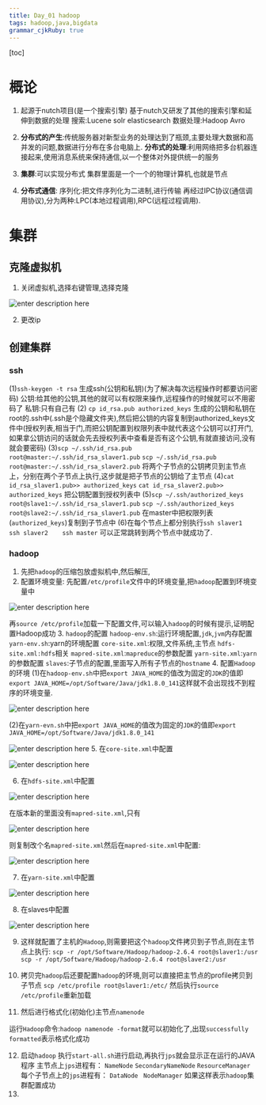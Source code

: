 ```yaml
---
title: Day_01 hadoop
tags: hadoop,java,bigdata
grammar_cjkRuby: true
---
```



[toc]
# 概论
 1. 起源于nutch项目(是一个搜索引擎)
    基于nutch又研发了其他的搜索引擎和延伸到数据的处理
    搜索:Lucene  solr  elasticsearch
    数据处理:Hadoop  Avro

 2. **分布式的产生**:传统服务器对新型业务的处理达到了瓶颈,主要处理大数据和高并发的问题,数据进行分布在多台电脑上.
    **分布式的处理**:利用网络把多台机器连接起来,使用消息系统来保持通信,以一个整体对外提供统一的服务

 3. **集群**:可以实现分布式
    集群里面是一个一个的物理计算机,也就是节点

 4. **分布式通信**:
    序列化:把文件序列化为二进制,进行传输
    再经过IPC协议(通信调用协议),分为两种:LPC(本地过程调用),RPC(远程过程调用).

# 集群
   
## 克隆虚拟机
  

 1. 关闭虚拟机,选择右键管理,选择克隆

![enter description here][1]

 2. 更改ip


## 创建集群

 ### ssh
  (1)`ssh-keygen -t rsa` 生成ssh(公钥和私钥)(为了解决每次远程操作时都要访问密码)
     公钥:给其他的公钥,其他的就可以有权限来操作,远程操作的时候就可以不用密码了
     私钥:只有自己有
  (2) `cp id_rsa.pub authorized_keys`
    生成的公钥和私钥在root的.ssh中(.ssh是个隐藏文件夹),然后把公钥的内容复制到authorized_keys文件中(授权列表,相当于门,而把公钥配置到权限列表中就代表这个公钥可以打开门,如果拿公钥访问的话就会先去授权列表中查看是否有这个公钥,有就直接访问,没有就会要密码)
  (3)`scp ~/.ssh/id_rsa.pub root@master:~/.ssh/id_rsa_slaver1.pub`
     `scp ~/.ssh/id_rsa.pub root@master:~/.ssh/id_rsa_slaver2.pub`
     将两个子节点的公钥拷贝到主节点上，分别在两个子节点上执行,这步就是把子节点的公钥给了主节点
  (4)`cat id_rsa_slaver1.pub>> authorized_keys`
     `cat id_rsa_slaver2.pub>> authorized_keys`
     把公钥配置到授权列表中
  (5)`scp ~/.ssh/authorized_keys root@slave1:~/.ssh/id_rsa_slaver1.pub`
     `scp ~/.ssh/authorized_keys root@slave2:~/.ssh/id_rsa_slaver1.pub`
     在master中把权限列表(`authorized_keys`)复制到子节点中
  (6)在每个节点上都分别执行`ssh slaver1     ssh slaver2    ssh master` 可以正常跳转到两个节点中就成功了.

 ### hadoop
   

 1. 先把`hadoop`的压缩包放虚拟机中,然后解压,
 2. 配置环境变量:
   先配置`/etc/profile`文件中的环境变量,把`hadoop`配置到环境变量中

  ![enter description here][2]

   再`source /etc/profile`加载一下配置文件,可以输入`hadoop`的时候有提示,证明配置Hadoop成功
 3. `hadoop`的配置
    `hadoop-env.sh`:运行环境配置,`jdk`,`jvm`内存配置
    `yarn-env.sh`:yarn的环境配置
    `core-site.xml`:权限,文件系统,主节点
    `hdfs-site.xml:hdfs`相关
    `mapred-site.xml`:`mapreduce`的参数配置
    `yarn-site.xml`:`yarn`的参数配置
    `slaves`:子节点的配置,里面写入所有子节点的`hostname`
 4. 配置`Hadoop`的环境
    (1)在`hadoop-env.sh`中把`export JAVA_HOME`的值改为固定的`JDK`的值即`export JAVA_HOME=/opt/Software/Java/jdk1.8.0_141`这样就不会出现找不到程序的环境变量.

  ![enter description here][3]
   
   (2)在`yarn-evn.sh`中把`export JAVA_HOME`的值改为固定的`JDK`的值即`export JAVA_HOME=/opt/Software/Java/jdk1.8.0_141`
    
  ![enter description here][4]
 5. 在`core-site.xml`中配置

  ![enter description here][5]
  
 

 6. 在`hdfs-site.xml`中配置
  
  ![enter description here][6]
  
  在版本新的里面没有`mapred-site.xml`,只有
  
  ![enter description here][7]
  
  则复制改个名`mapred-site.xml`然后在`mapred-site.xml`中配置:
  
  ![enter description here][8]
 
 7. 在`yarn-site.xml`中配置

  ![enter description here][9]
  
 8. 在slaves中配置

![enter description here][10]

 9. 这样就配置了主机的`Hadoop`,则需要把这个`hadoop`文件拷贝到子节点,则在主节点上执行:
   `scp -r /opt/Software/Hadoop/hadoop-2.6.4 root@slaver1:/usr`
   `scp -r /opt/Software/Hadoop/hadoop-2.6.4 root@slaver2:/usr`

 10. 拷贝完`hadoop`后还要配置`hadoop`的环境,则可以直接把主节点的profile拷贝到子节点
   `scp /etc/profile root@slaver1:/etc/`
 然后执行`source /etc/profile`重新加载
 11. 然后进行格式化(初始化)主节点`namenode`

   运行`Hadoop`命令:`hadoop namenode -format`就可以初始化了,出现`successfully formatted`表示格式化成功

 12. 启动`hadoop`
   执行`start-all.sh`进行启动,再执行`jps`就会显示正在运行的JAVA程序
  主节点上`jps`进程有：
  `NameNode`
  `SecondaryNameNode`
  `ResourceManager`
  每个子节点上的`jps`进程有：
  `DataNode`
 ` NodeManager`
  如果这样表示`hadoop`集群配置成功
 13. 

 
 


   


  [1]: https://www.github.com/wxdsunny/images/raw/master/1507618366514.jpg "1507618366514.jpg"
  [2]: https://www.github.com/wxdsunny/images/raw/master/1507625175117.jpg "1507625175117.jpg"
  [3]: https://www.github.com/wxdsunny/images/raw/master/1507635013502.jpg "1507635013502.jpg"
  [4]: https://www.github.com/wxdsunny/images/raw/master/1507635270903.jpg "1507635270903.jpg"
  [5]: https://www.github.com/wxdsunny/images/raw/master/1507637048976.jpg "1507637048976.jpg"
  [6]: https://www.github.com/wxdsunny/images/raw/master/1507637915355.jpg "1507637915355.jpg"
  [7]: https://www.github.com/wxdsunny/images/raw/master/1507638120425.jpg "1507638120425.jpg"
  [8]: https://www.github.com/wxdsunny/images/raw/master/1507638522476.jpg "1507638522476.jpg"
  [9]: https://www.github.com/wxdsunny/images/raw/master/1507638835376.jpg "1507638835376.jpg"
  [10]: https://www.github.com/wxdsunny/images/raw/master/1507639140091.jpg "1507639140091.jpg"